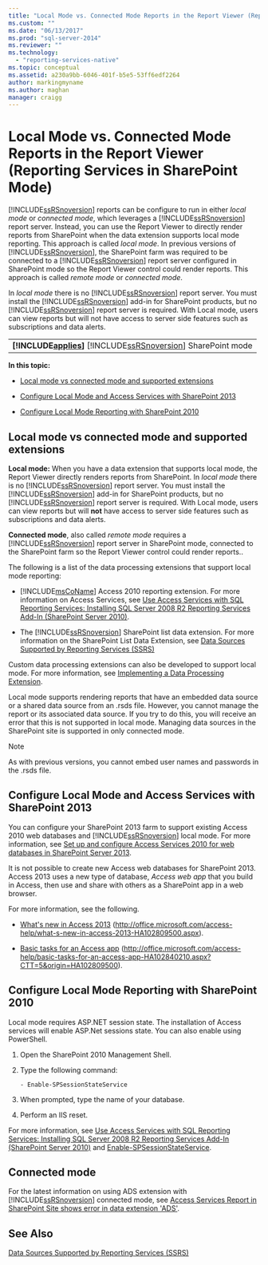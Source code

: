 ```yaml
---
title: "Local Mode vs. Connected Mode Reports in the Report Viewer (Reporting Services in SharePoint Mode) | Microsoft Docs"
ms.custom: ""
ms.date: "06/13/2017"
ms.prod: "sql-server-2014"
ms.reviewer: ""
ms.technology: 
  - "reporting-services-native"
ms.topic: conceptual
ms.assetid: a230a9bb-6046-401f-b5e5-53ff6edf2264
author: markingmyname
ms.author: maghan
manager: craigg
---
```

# Local Mode vs. Connected Mode Reports in the Report Viewer (Reporting Services in SharePoint Mode)
  [!INCLUDE[ssRSnoversion](../includes/ssrsnoversion-md.md)] reports can be configure to run in either *local mode* or *connected mode*, which leverages a [!INCLUDE[ssRSnoversion](../includes/ssrsnoversion-md.md)] report server. Instead, you can use the Report Viewer to directly render reports from SharePoint when the data extension supports local mode reporting. This approach is called *local mode*. In previous versions of [!INCLUDE[ssRSnoversion](../includes/ssrsnoversion-md.md)], the SharePoint farm was required to be connected to a [!INCLUDE[ssRSnoversion](../includes/ssrsnoversion-md.md)] report server configured in SharePoint mode so the Report Viewer control could render reports. This approach is called *remote mode* or *connected mode*.  
  
 In *local mode* there is no [!INCLUDE[ssRSnoversion](../includes/ssrsnoversion-md.md)] report server. You must install the [!INCLUDE[ssRSnoversion](../includes/ssrsnoversion-md.md)] add-in for SharePoint products, but no [!INCLUDE[ssRSnoversion](../includes/ssrsnoversion-md.md)] report server is required. With Local mode, users can view reports but will not have access to server side features such as subscriptions and data alerts.  
  
||  
|-|  
|**[!INCLUDE[applies](../includes/applies-md.md)]**  [!INCLUDE[ssRSnoversion](../includes/ssrsnoversion-md.md)] SharePoint mode|  
  
 **In this topic:**  
  
-   [Local mode vs connected mode and supported extensions](#bkmk_local_vs_connected)  
  
-   [Configure Local Mode and Access Services with SharePoint 2013](#bkmk_local_mode_sharepoint2013)  
  
-   [Configure Local Mode Reporting with SharePoint 2010](#bkmk_local_mode_sharepoint2010)  
  
##  <a name="bkmk_local_vs_connected"></a> Local mode vs connected mode and supported extensions  
 **Local mode:** When you have a data extension that supports local mode, the Report Viewer directly renders reports from SharePoint. In *local mode* there is no [!INCLUDE[ssRSnoversion](../includes/ssrsnoversion-md.md)] report server. You must install the [!INCLUDE[ssRSnoversion](../includes/ssrsnoversion-md.md)] add-in for SharePoint products, but no [!INCLUDE[ssRSnoversion](../includes/ssrsnoversion-md.md)] report server is required. With Local mode, users can view reports but will **not** have access to server side features such as subscriptions and data alerts.  
  
 **Connected mode**, also called *remote mode* requires a [!INCLUDE[ssRSnoversion](../includes/ssrsnoversion-md.md)] report server in SharePoint mode, connected to the SharePoint farm so the Report Viewer control could render reports..  
  
 The following is a list of the data processing extensions that support local mode reporting:  
  
-   [!INCLUDE[msCoName](../includes/msconame-md.md)] Access 2010 reporting extension. For more information on Access Services, see [Use Access Services with SQL Reporting Services: Installing SQL Server 2008 R2 Reporting Services Add-In (SharePoint Server 2010)](http://go.microsoft.com/fwlink/?LinkId=192686).  
  
-   The [!INCLUDE[ssRSnoversion](../includes/ssrsnoversion-md.md)] SharePoint list data extension. For more information on the SharePoint List Data Extension, see [Data Sources Supported by Reporting Services &#40;SSRS&#41;](create-deploy-and-manage-mobile-and-paginated-reports.md)  
  
 Custom data processing extensions can also be developed to support local mode. For more information, see [Implementing a Data Processing Extension](extensions/data-processing/implementing-a-data-processing-extension.md).  
  
 Local mode supports rendering reports that have an embedded data source or a shared data source from an .rsds file. However, you cannot manage the report or its associated data source. If you try to do this, you will receive an error that this is not supported in local mode. Managing data sources in the SharePoint site is supported in only connected mode.  
  
> [!NOTE]  
>  As with previous versions, you cannot embed user names and passwords in the .rsds file.  
  
##  <a name="bkmk_local_mode_sharepoint2013"></a> Configure Local Mode and Access Services with SharePoint 2013  
 You can configure your SharePoint 2013 farm to support existing Access 2010 web databases and [!INCLUDE[ssRSnoversion](../includes/ssrsnoversion-md.md)] local mode. For more information, see [Set up and configure Access Services 2010 for web databases in SharePoint Server 2013](http://technet.microsoft.com/library/ee748653\(office.15\).aspx).  
  
 It is not possible to create new Access web databases for SharePoint 2013. Access 2013 uses a new type of database, *Access web app* that you build in Access, then use and share with others as a SharePoint app in a web browser.  
  
 For more information, see the following.  
  
-   [What's new in Access 2013](http://office.microsoft.com/access-help/what-s-new-in-access-2013-HA102809500.aspx) (http://office.microsoft.com/access-help/what-s-new-in-access-2013-HA102809500.aspx).  
  
-   [Basic tasks for an Access app](http://office.microsoft.com/access-help/basic-tasks-for-an-access-app-HA102840210.aspx?CTT=5&origin=HA102809500) (http://office.microsoft.com/access-help/basic-tasks-for-an-access-app-HA102840210.aspx?CTT=5&origin=HA102809500).  
  
##  <a name="bkmk_local_mode_sharepoint2010"></a> Configure Local Mode Reporting with SharePoint 2010  
 Local mode requires ASP.NET session state. The installation of Access services will enable ASP.Net sessions state. You can also enable using PowerShell.  
  
1.  Open the SharePoint 2010 Management Shell.  
  
2.  Type the following command:  
  
    ```  
    - Enable-SPSessionStateService  
    ```  
  
3.  When prompted, type the name of your database.  
  
4.  Perform an IIS reset.  
  
 For more information, see [Use Access Services with SQL Reporting Services: Installing SQL Server 2008 R2 Reporting Services Add-In (SharePoint Server 2010)](http://go.microsoft.com/fwlink/?LinkId=192686) and [Enable-SPSessionStateService](http://technet.microsoft.com/library/ff607857\(v=office.15\).aspx).  
  
## Connected mode  
 For the latest information on using ADS extension with [!INCLUDE[ssRSnoversion](../includes/ssrsnoversion-md.md)] connected mode, see [Access Services Report in SharePoint Site shows error in data extension 'ADS'](http://social.technet.microsoft.com/wiki/contents/articles/25298.access-services-report-in-sharepoint-site-shows-error-in-data-extension-ads.aspx).  
  
## See Also  
 [Data Sources Supported by Reporting Services &#40;SSRS&#41;](create-deploy-and-manage-mobile-and-paginated-reports.md)  
  
  
